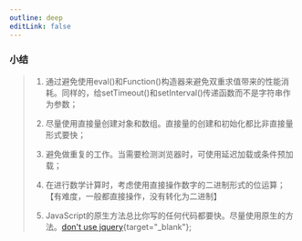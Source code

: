```yaml
---
outline: deep
editLink: false
---
```


### 小结

> 1.  通过避免使用eval()和Function()构造器来避免双重求值带来的性能消耗。同样的，给setTimeout()和setInterval()传递函数而不是字符串作为参数；
>
> 2.  尽量使用直接量创建对象和数组。直接量的创建和初始化都比非直接量形式要快；
>
> 3.  避免做重复的工作。当需要检测浏览器时，可使用延迟加载或条件预加载；
>
> 4.  在进行数学计算时，考虑使用直接操作数字的二进制形式的位运算；【有难度，一般都直接操作，没有转化为二进制】
>
> 5.  JavaScript的原生方法总比你写的任何代码都要快。尽量使用原生的方法。[don't
>     use
>     jquery](https://github.com/nefe/You-Dont-Need-jQuery){target="_blank"};
      
